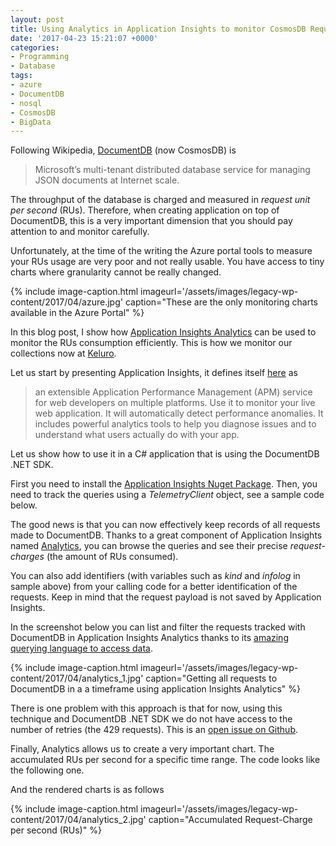 ```yaml
---
layout: post
title: Using Analytics in Application Insights to monitor CosmosDB Requests
date: '2017-04-23 15:21:07 +0000'
categories:
- Programming
- Database
tags:
- azure
- DocumentDB
- nosql
- CosmosDB
- BigData
---
```

Following Wikipedia, <a href="https://en.wikipedia.org/wiki/DocumentDB">DocumentDB</a>&nbsp;(now CosmosDB) is

>Microsoft&rsquo;s multi-tenant distributed database service for managing JSON documents at Internet scale.

The throughput of the database is charged and measured in <em>request unit per second</em> (RUs). Therefore, when creating application on top of DocumentDB, this is a very important dimension that you should pay attention to and monitor carefully.

Unfortunately, at the time of the writing the Azure portal tools to measure your RUs usage are very poor and not really usable. You have access to tiny charts where granularity cannot be really changed.

{% include image-caption.html imageurl='/assets/images/legacy-wp-content/2017/04/azure.jpg' caption="These are the only monitoring charts available in the Azure Portal" %}

In this blog post, I show how <a href="https://azure.microsoft.com/en-us/services/application-insights/">Application Insights Analytics</a> can be used to monitor the RUs consumption efficiently. This is how we monitor our collections now at <a href="https://keluro.com/">Keluro</a>.

Let us start by presenting Application Insights, it defines itself <a href="https://docs.microsoft.com/en-us/azure/application-insights/app-insights-overview">here</a> as

>an extensible Application Performance Management (APM) service for web developers on multiple platforms. Use it to monitor your live web application. It will automatically detect performance anomalies. It includes powerful analytics tools to help you diagnose issues and to understand what users actually do with your app.

Let us show how to use it in a C# application that is using the DocumentDB .NET SDK.

First you need to install the <a href="https://www.nuget.org/packages/Microsoft.ApplicationInsights">Application Insights Nuget Package</a>. Then, you need to track the queries using a <em>TelemetryClient</em> object, see a sample code below.

<script src="https://gist.github.com/bpatra/83ac0293cb8d830933d66332497a937b.js"></script>

The good news is that you can now effectively keep records of all requests made to DocumentDB. Thanks to a great component of Application Insights named <a href="https://docs.microsoft.com/en-us/azure/application-insights/app-insights-analytics">Analytics</a>, you can browse the queries and see their precise <em>request-charges</em> (the amount of RUs consumed).

You can also add identifiers (with variables such as <em>kind</em> and <em>infolog</em> in sample above) from your calling code for a better identification of the requests. Keep in mind that the request payload is not saved by Application Insights.

In the screenshot below you can list and filter the requests tracked with DocumentDB in Application Insights Analytics thanks to its <a href="https://docs.microsoft.com/en-us/azure/application-insights/app-insights-analytics-tour">amazing querying language to access data</a>.

{% include image-caption.html imageurl='/assets/images/legacy-wp-content/2017/04/analytics_1.jpg' caption="Getting all requests to DocumentDB in a a timeframe using application Insights Analytics" %}

There is one problem with this approach is that for now, using this technique and DocumentDB .NET SDK we do not have access to the number of retries (the 429 requests). This is an <a href="https://github.com/Azure/azure-documentdb-dotnet/issues/225">open issue on Github</a>.

Finally, Analytics allows us to create a very important chart. The accumulated RUs per second for a specific time range.
The code looks like the following one.

<script src="https://gist.github.com/bpatra/14d12e1acfc6edbe27375b7958fcd959.js"></script>

And the rendered charts is as follows

{% include image-caption.html imageurl='/assets/images/legacy-wp-content/2017/04/analytics_2.jpg' caption="Accumulated Request-Charge per second (RUs)" %}
